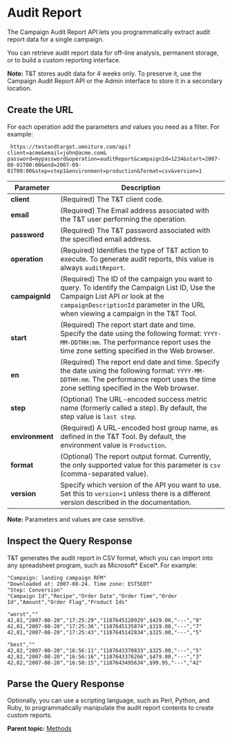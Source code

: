 # Audit Report

The Campaign Audit Report API lets you programmatically extract audit report data for a single campaign.

You can retrieve audit report data for off-line analysis, permanent storage, or to build a custom reporting interface.

**Note:** T&T stores audit data for 4 weeks only. To preserve it, use the Campaign Audit Report API or the Admin interface to store it in a secondary location.

## Create the URL

For each operation add the parameters and values you need as a filter. For example:

```
 https://testandtarget.omniture.com/api?client=acme&email=john@acme.com&​password=mypassword&operation=auditReport&campaignId=1234&start=2007-08-01T00:00&​end=2007-09-01T00:00&step=step1&environment=production&format=csv&version=1
```

| Parameter | Description |
|-------------|---------------|
|**client** | \(Required\) The T&T client code. |
| **email** | \(Required\) The Email address associated with the T&T user performing the operation. |
| **password** | \(Required\) The T&T password associated with the specified email address. |
|**operation** | \(Required\) Identifies the type of T&T action to execute. To generate audit reports, this value is always `auditReport`. |
| **campaignId** | \(Required\) The ID of the campaign you want to query. To identify the Campaign List ID, Use the Campaign List API or look at the `campaignDescriptionId` parameter in the URL when viewing a campaign in the T&T Tool. |
| **start** | \(Required\) The report start date and time. Specify the date using the following format: `YYYY-MM-DDTHH:mm`. The performance report uses the time zone setting specified in the Web browser. |
| **en** | \(Required\) The report end date and time. Specify the date using the following format: `YYYY-MM-DDTHH:mm`. The performance report uses the time zone setting specified in the Web browser. |
| **step** | \(Optional\) The URL-encoded success metric name \(formerly called a step\). By default, the step value is `last step`. |
| **environment** | \(Required\) A URL-encoded host group name, as defined in the T&T Tool. By default, the environment value is `Production`. |
| **format** | \(Optional\) The report output format. Currently, the only supported value for this parameter is `csv` \(comma-separated value\). |
|**version** | Specify which version of the API you want to use. Set this to `version=1` unless there is a different version described in the documentation. |

**Note:** Parameters and values are case sensitive.

## Inspect the Query Response

T&T generates the audit report in CSV format, which you can import into any spreadsheet program, such as Microsoft\* Excel\*. For example:

```
"Campaign: landing campaign RFM"
"Downloaded at: 2007-08-24. Time zone: EST5EDT"
"Step: Conversion"
"Campaign Id","Recipe","Order Date","Order Time","Order   Id","Amount","Order Flag","Product Ids"

"worst",""
42,81,"2007-08-20","17:25:29","1187645128929",$429.00,"---","9"
42,81,"2007-08-20","17:25:36","1187645135874",$319.00,"---","7"
42,81,"2007-08-20","17:25:43","1187645142834",$325.00,"---","5"

"best",""
42,82,"2007-08-20","16:56:11","1187643370833",$325.00,"---","5"
42,82,"2007-08-20","16:56:16","1187643376266",$479.00,"---","3"
42,82,"2007-08-20","16:58:15","1187643495634",$99.95,"---","42"
```

## Parse the Query Response

Optionally, you can use a scripting language, such as Perl, Python, and Ruby, to programmatically manipulate the audit report contents to create custom reports.

**Parent topic:** [Methods](../campaign_state/r_Test_and_Target_API_Sample_Code.md)

